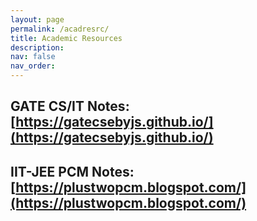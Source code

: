 ```yaml
---
layout: page
permalink: /acadresrc/
title: Academic Resources
description: 
nav: false
nav_order: 
---
```


## GATE CS/IT Notes: [https://gatecsebyjs.github.io/](https://gatecsebyjs.github.io/)

## IIT-JEE PCM Notes: [https://plustwopcm.blogspot.com/](https://plustwopcm.blogspot.com/)